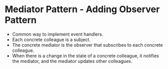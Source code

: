 ﻿# Mediator Pattern - Adding Observer Pattern
- Common way to implement event handlers.
- Each concrete colleague is a subject.
- The concrete mediator is the observer that subscribes to each concrete colleague.
- When there is a change in the state of a concrete colleague, it notifies the mediator, and the mediator updates other colleagues.
